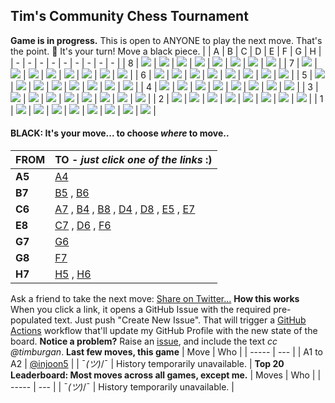 ## Tim's Community Chess Tournament
**Game is in progress.** This is open to ANYONE to play the next move. That's the point. :wave:  It's your turn! Move a black piece.
|   | A | B | C | D | E | F | G | H |
| - | - | - | - | - | - | - | - | - |
| 8 | ![](https://raw.githubusercontent.com/injoon5/timburgan/master/chess_images/blank.png) | ![](https://raw.githubusercontent.com/injoon5/timburgan/master/chess_images/blank.png) | ![](https://raw.githubusercontent.com/injoon5/timburgan/master/chess_images/blank.png) | ![](https://raw.githubusercontent.com/injoon5/timburgan/master/chess_images/blank.png) | ![](https://raw.githubusercontent.com/injoon5/timburgan/master/chess_images/n.png) | ![](https://raw.githubusercontent.com/injoon5/timburgan/master/chess_images/blank.png) | ![](https://raw.githubusercontent.com/injoon5/timburgan/master/chess_images/k.png) | ![](https://raw.githubusercontent.com/injoon5/timburgan/master/chess_images/r.png) |
| 7 | ![](https://raw.githubusercontent.com/injoon5/timburgan/master/chess_images/blank.png) | ![](https://raw.githubusercontent.com/injoon5/timburgan/master/chess_images/p.png) | ![](https://raw.githubusercontent.com/injoon5/timburgan/master/chess_images/blank.png) | ![](https://raw.githubusercontent.com/injoon5/timburgan/master/chess_images/blank.png) | ![](https://raw.githubusercontent.com/injoon5/timburgan/master/chess_images/blank.png) | ![](https://raw.githubusercontent.com/injoon5/timburgan/master/chess_images/blank.png) | ![](https://raw.githubusercontent.com/injoon5/timburgan/master/chess_images/p.png) | ![](https://raw.githubusercontent.com/injoon5/timburgan/master/chess_images/p.png) |
| 6 | ![](https://raw.githubusercontent.com/injoon5/timburgan/master/chess_images/blank.png) | ![](https://raw.githubusercontent.com/injoon5/timburgan/master/chess_images/blank.png) | ![](https://raw.githubusercontent.com/injoon5/timburgan/master/chess_images/n.png) | ![](https://raw.githubusercontent.com/injoon5/timburgan/master/chess_images/blank.png) | ![](https://raw.githubusercontent.com/injoon5/timburgan/master/chess_images/N.png) | ![](https://raw.githubusercontent.com/injoon5/timburgan/master/chess_images/blank.png) | ![](https://raw.githubusercontent.com/injoon5/timburgan/master/chess_images/blank.png) | ![](https://raw.githubusercontent.com/injoon5/timburgan/master/chess_images/blank.png) |
| 5 | ![](https://raw.githubusercontent.com/injoon5/timburgan/master/chess_images/p.png) | ![](https://raw.githubusercontent.com/injoon5/timburgan/master/chess_images/blank.png) | ![](https://raw.githubusercontent.com/injoon5/timburgan/master/chess_images/blank.png) | ![](https://raw.githubusercontent.com/injoon5/timburgan/master/chess_images/blank.png) | ![](https://raw.githubusercontent.com/injoon5/timburgan/master/chess_images/blank.png) | ![](https://raw.githubusercontent.com/injoon5/timburgan/master/chess_images/blank.png) | ![](https://raw.githubusercontent.com/injoon5/timburgan/master/chess_images/P.png) | ![](https://raw.githubusercontent.com/injoon5/timburgan/master/chess_images/blank.png) |
| 4 | ![](https://raw.githubusercontent.com/injoon5/timburgan/master/chess_images/blank.png) | ![](https://raw.githubusercontent.com/injoon5/timburgan/master/chess_images/blank.png) | ![](https://raw.githubusercontent.com/injoon5/timburgan/master/chess_images/blank.png) | ![](https://raw.githubusercontent.com/injoon5/timburgan/master/chess_images/blank.png) | ![](https://raw.githubusercontent.com/injoon5/timburgan/master/chess_images/blank.png) | ![](https://raw.githubusercontent.com/injoon5/timburgan/master/chess_images/blank.png) | ![](https://raw.githubusercontent.com/injoon5/timburgan/master/chess_images/blank.png) | ![](https://raw.githubusercontent.com/injoon5/timburgan/master/chess_images/blank.png) |
| 3 | ![](https://raw.githubusercontent.com/injoon5/timburgan/master/chess_images/P.png) | ![](https://raw.githubusercontent.com/injoon5/timburgan/master/chess_images/blank.png) | ![](https://raw.githubusercontent.com/injoon5/timburgan/master/chess_images/blank.png) | ![](https://raw.githubusercontent.com/injoon5/timburgan/master/chess_images/P.png) | ![](https://raw.githubusercontent.com/injoon5/timburgan/master/chess_images/blank.png) | ![](https://raw.githubusercontent.com/injoon5/timburgan/master/chess_images/P.png) | ![](https://raw.githubusercontent.com/injoon5/timburgan/master/chess_images/blank.png) | ![](https://raw.githubusercontent.com/injoon5/timburgan/master/chess_images/blank.png) |
| 2 | ![](https://raw.githubusercontent.com/injoon5/timburgan/master/chess_images/R.png) | ![](https://raw.githubusercontent.com/injoon5/timburgan/master/chess_images/P.png) | ![](https://raw.githubusercontent.com/injoon5/timburgan/master/chess_images/blank.png) | ![](https://raw.githubusercontent.com/injoon5/timburgan/master/chess_images/blank.png) | ![](https://raw.githubusercontent.com/injoon5/timburgan/master/chess_images/blank.png) | ![](https://raw.githubusercontent.com/injoon5/timburgan/master/chess_images/blank.png) | ![](https://raw.githubusercontent.com/injoon5/timburgan/master/chess_images/blank.png) | ![](https://raw.githubusercontent.com/injoon5/timburgan/master/chess_images/P.png) |
| 1 | ![](https://raw.githubusercontent.com/injoon5/timburgan/master/chess_images/blank.png) | ![](https://raw.githubusercontent.com/injoon5/timburgan/master/chess_images/blank.png) | ![](https://raw.githubusercontent.com/injoon5/timburgan/master/chess_images/B.png) | ![](https://raw.githubusercontent.com/injoon5/timburgan/master/chess_images/blank.png) | ![](https://raw.githubusercontent.com/injoon5/timburgan/master/chess_images/K.png) | ![](https://raw.githubusercontent.com/injoon5/timburgan/master/chess_images/B.png) | ![](https://raw.githubusercontent.com/injoon5/timburgan/master/chess_images/blank.png) | ![](https://raw.githubusercontent.com/injoon5/timburgan/master/chess_images/R.png) |
#### **BLACK:** It's your move... to choose _where_ to move..
| FROM | TO - _just click one of the links_ :) |
| ---- | -- |
| **A5** | [A4](https://github.com/injoon5/timburgan/issues/new?title=chess%7Cmove%7Ca5a4%7C361836&body=Just+push+%27Submit+new+issue%27.+You+don%27t+need+to+do+anything+else.) |
| **B7** | [B5](https://github.com/injoon5/timburgan/issues/new?title=chess%7Cmove%7Cb7b5%7C361836&body=Just+push+%27Submit+new+issue%27.+You+don%27t+need+to+do+anything+else.) , [B6](https://github.com/injoon5/timburgan/issues/new?title=chess%7Cmove%7Cb7b6%7C361836&body=Just+push+%27Submit+new+issue%27.+You+don%27t+need+to+do+anything+else.) |
| **C6** | [A7](https://github.com/injoon5/timburgan/issues/new?title=chess%7Cmove%7Cc6a7%7C361836&body=Just+push+%27Submit+new+issue%27.+You+don%27t+need+to+do+anything+else.) , [B4](https://github.com/injoon5/timburgan/issues/new?title=chess%7Cmove%7Cc6b4%7C361836&body=Just+push+%27Submit+new+issue%27.+You+don%27t+need+to+do+anything+else.) , [B8](https://github.com/injoon5/timburgan/issues/new?title=chess%7Cmove%7Cc6b8%7C361836&body=Just+push+%27Submit+new+issue%27.+You+don%27t+need+to+do+anything+else.) , [D4](https://github.com/injoon5/timburgan/issues/new?title=chess%7Cmove%7Cc6d4%7C361836&body=Just+push+%27Submit+new+issue%27.+You+don%27t+need+to+do+anything+else.) , [D8](https://github.com/injoon5/timburgan/issues/new?title=chess%7Cmove%7Cc6d8%7C361836&body=Just+push+%27Submit+new+issue%27.+You+don%27t+need+to+do+anything+else.) , [E5](https://github.com/injoon5/timburgan/issues/new?title=chess%7Cmove%7Cc6e5%7C361836&body=Just+push+%27Submit+new+issue%27.+You+don%27t+need+to+do+anything+else.) , [E7](https://github.com/injoon5/timburgan/issues/new?title=chess%7Cmove%7Cc6e7%7C361836&body=Just+push+%27Submit+new+issue%27.+You+don%27t+need+to+do+anything+else.) |
| **E8** | [C7](https://github.com/injoon5/timburgan/issues/new?title=chess%7Cmove%7Ce8c7%7C361836&body=Just+push+%27Submit+new+issue%27.+You+don%27t+need+to+do+anything+else.) , [D6](https://github.com/injoon5/timburgan/issues/new?title=chess%7Cmove%7Ce8d6%7C361836&body=Just+push+%27Submit+new+issue%27.+You+don%27t+need+to+do+anything+else.) , [F6](https://github.com/injoon5/timburgan/issues/new?title=chess%7Cmove%7Ce8f6%7C361836&body=Just+push+%27Submit+new+issue%27.+You+don%27t+need+to+do+anything+else.) |
| **G7** | [G6](https://github.com/injoon5/timburgan/issues/new?title=chess%7Cmove%7Cg7g6%7C361836&body=Just+push+%27Submit+new+issue%27.+You+don%27t+need+to+do+anything+else.) |
| **G8** | [F7](https://github.com/injoon5/timburgan/issues/new?title=chess%7Cmove%7Cg8f7%7C361836&body=Just+push+%27Submit+new+issue%27.+You+don%27t+need+to+do+anything+else.) |
| **H7** | [H5](https://github.com/injoon5/timburgan/issues/new?title=chess%7Cmove%7Ch7h5%7C361836&body=Just+push+%27Submit+new+issue%27.+You+don%27t+need+to+do+anything+else.) , [H6](https://github.com/injoon5/timburgan/issues/new?title=chess%7Cmove%7Ch7h6%7C361836&body=Just+push+%27Submit+new+issue%27.+You+don%27t+need+to+do+anything+else.) |
Ask a friend to take the next move: [Share on Twitter...](https://twitter.com/share?text=I'm+playing+chess+on+a+GitHub+Profile+Readme!+Can+you+please+take+the+next+move+at+https://github.com/timburgan)
**How this works**
When you click a link, it opens a GitHub Issue with the required pre-populated text. Just push "Create New Issue". That will trigger a [GitHub Actions](https://github.blog/2020-07-03-github-action-hero-casey-lee/#getting-started-with-github-actions) workflow that'll update my GitHub Profile  with the new state of the board.
**Notice a problem?**
Raise an [issue](https://github.com/injoon5/timburgan/issues), and include the text _cc @timburgan_.
**Last few moves, this game**
| Move  | Who |
| ----- | --- |
| A1 to A2 | [@injoon5](https://github.com/injoon5) |
| ¯_(ツ)_/¯ | History temporarily unavailable. |
**Top 20 Leaderboard: Most moves across all games, except me.**
| Moves | Who |
| ----- | --- |
| ¯_(ツ)_/¯ | History temporarily unavailable. |

